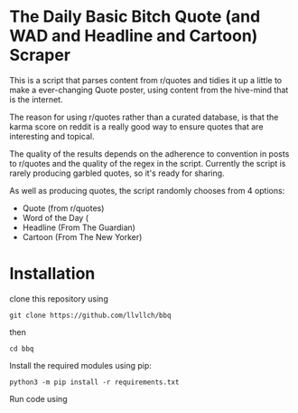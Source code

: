 # The Daily Basic Bitch Quote (and WAD and Headline and Cartoon) Scraper

This is a script that parses content from r/quotes and tidies it up a little to make a ever-changing Quote poster, using content from the hive-mind that is the internet. 

The reason for using r/quotes rather than a curated database, is that the karma score on reddit is a really good way to ensure quotes that are interesting and topical. 

The quality of the results depends on the adherence to convention in posts to r/quotes and the quality of the regex in the script. Currently the script is rarely producing garbled quotes, so it's ready for sharing. 

As well as producing quotes, the script randomly chooses from 4 options:

- Quote (from r/quotes)
- Word of the Day (
- Headline (From The Guardian)
- Cartoon (From The New Yorker)

# Installation

clone this repository using

    git clone https://github.com/llvllch/bbq

then 

    cd bbq
    
Install the required modules using pip:

    python3 -m pip install -r requirements.txt


Run code using

